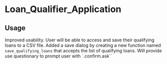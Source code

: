 # Loan_Qualifier_Application


## Usage

Improved usability. User will be able to access and save their qualifying loans to a CSV file.
Added a save dialog by creating a new function named `save_qualifying_loans` that accepts the list of qualifying loans. Will provide use questionary to prompt user with `.confirm.ask``